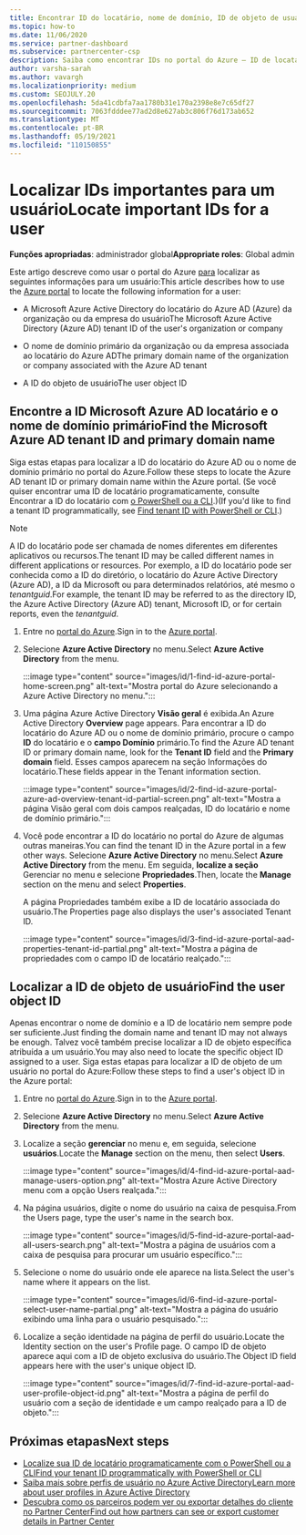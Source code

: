 ```yaml
---
title: Encontrar ID do locatário, nome de domínio, ID de objeto de usuário
ms.topic: how-to
ms.date: 11/06/2020
ms.service: partner-dashboard
ms.subservice: partnercenter-csp
description: Saiba como encontrar IDs no portal do Azure – ID de locatário do Azure AD de uma organização, nome de domínio ou ID de objeto de usuário específica. Algumas tarefas precisam dessa informação.
author: varsha-sarah
ms.author: vavargh
ms.localizationpriority: medium
ms.custom: SEOJULY.20
ms.openlocfilehash: 5da41cdbfa7aa1780b31e170a2398e8e7c65df27
ms.sourcegitcommit: 7063fdddee77ad2d8e627ab3c806f76d173ab652
ms.translationtype: MT
ms.contentlocale: pt-BR
ms.lasthandoff: 05/19/2021
ms.locfileid: "110150855"
---
```

# <a name="locate-important-ids-for-a-user"></a><span data-ttu-id="9c0be-104">Localizar IDs importantes para um usuário</span><span class="sxs-lookup"><span data-stu-id="9c0be-104">Locate important IDs for a user</span></span>

<span data-ttu-id="9c0be-105">**Funções apropriadas**: administrador global</span><span class="sxs-lookup"><span data-stu-id="9c0be-105">**Appropriate roles**: Global admin</span></span>

<span data-ttu-id="9c0be-106">Este artigo descreve como usar o portal do Azure [para](https://portal.azure.com/) localizar as seguintes informações para um usuário:</span><span class="sxs-lookup"><span data-stu-id="9c0be-106">This article describes how to use the [Azure portal](https://portal.azure.com/) to locate the following information for a user:</span></span>

- <span data-ttu-id="9c0be-107">A Microsoft Azure Active Directory do locatário do Azure AD (Azure) da organização ou da empresa do usuário</span><span class="sxs-lookup"><span data-stu-id="9c0be-107">The Microsoft Azure Active Directory (Azure AD) tenant ID of the user's organization or company</span></span>

- <span data-ttu-id="9c0be-108">O nome de domínio primário da organização ou da empresa associada ao locatário do Azure AD</span><span class="sxs-lookup"><span data-stu-id="9c0be-108">The primary domain name of the organization or company associated with the Azure AD tenant</span></span>

- <span data-ttu-id="9c0be-109">A ID do objeto de usuário</span><span class="sxs-lookup"><span data-stu-id="9c0be-109">The user object ID</span></span>

## <a name="find-the-microsoft-azure-ad-tenant-id-and-primary-domain-name"></a><span data-ttu-id="9c0be-110">Encontre a ID Microsoft Azure AD locatário e o nome de domínio primário</span><span class="sxs-lookup"><span data-stu-id="9c0be-110">Find the Microsoft Azure AD tenant ID and primary domain name</span></span>

<span data-ttu-id="9c0be-111">Siga estas etapas para localizar a ID do locatário do Azure AD ou o nome de domínio primário no portal do Azure.</span><span class="sxs-lookup"><span data-stu-id="9c0be-111">Follow these steps to locate the Azure AD tenant ID or primary domain name within the Azure portal.</span></span> <span data-ttu-id="9c0be-112">(Se você quiser encontrar uma ID de locatário programaticamente, consulte Encontrar a ID do locatário com [o PowerShell ou a CLI](/azure/active-directory/fundamentals/active-directory-how-to-find-tenant#find-tenant-id-with-powershell).)</span><span class="sxs-lookup"><span data-stu-id="9c0be-112">(If you'd like to find a tenant ID programmatically, see [Find tenant ID with PowerShell or CLI](/azure/active-directory/fundamentals/active-directory-how-to-find-tenant#find-tenant-id-with-powershell).)</span></span>

> [!NOTE]
> <span data-ttu-id="9c0be-113">A ID do locatário pode ser chamada de nomes diferentes em diferentes aplicativos ou recursos.</span><span class="sxs-lookup"><span data-stu-id="9c0be-113">The tenant ID may be called different names in different applications or resources.</span></span> <span data-ttu-id="9c0be-114">Por exemplo, a ID do locatário pode ser conhecida como a ID do diretório, o locatário do Azure Active Directory (Azure AD), a ID da Microsoft ou para determinados relatórios, até mesmo o *tenantguid*.</span><span class="sxs-lookup"><span data-stu-id="9c0be-114">For example, the tenant ID may be referred to as the directory ID, the Azure Active Directory (Azure AD) tenant, Microsoft ID, or for certain reports, even the *tenantguid*.</span></span>

1. <span data-ttu-id="9c0be-115">Entre no [portal do Azure](https://portal.azure.com/).</span><span class="sxs-lookup"><span data-stu-id="9c0be-115">Sign in to the [Azure portal](https://portal.azure.com/).</span></span>

2. <span data-ttu-id="9c0be-116">Selecione **Azure Active Directory** no menu.</span><span class="sxs-lookup"><span data-stu-id="9c0be-116">Select **Azure Active Directory** from the menu.</span></span>

   :::image type="content" source="images/id/1-find-id-azure-portal-home-screen.png" alt-text="Mostra portal do Azure selecionando a Azure Active Directory no menu.":::

3. <span data-ttu-id="9c0be-118">Uma página Azure Active Directory **Visão geral** é exibida.</span><span class="sxs-lookup"><span data-stu-id="9c0be-118">An Azure Active Directory **Overview** page appears.</span></span> <span data-ttu-id="9c0be-119">Para encontrar a ID do locatário do Azure AD ou o nome de domínio primário, procure o campo **ID** do locatário e o **campo Domínio** primário.</span><span class="sxs-lookup"><span data-stu-id="9c0be-119">To find the Azure AD tenant ID or primary domain name, look for the **Tenant ID** field and the **Primary domain** field.</span></span> <span data-ttu-id="9c0be-120">Esses campos aparecem na seção Informações do locatário.</span><span class="sxs-lookup"><span data-stu-id="9c0be-120">These fields appear in the Tenant information section.</span></span>

   :::image type="content" source="images/id/2-find-id-azure-portal-azure-ad-overview-tenant-id-partial-screen.png" alt-text="Mostra a página Visão geral com dois campos realçadas, ID do locatário e nome de domínio primário.":::

4. <span data-ttu-id="9c0be-122">Você pode encontrar a ID do locatário no portal do Azure de algumas outras maneiras.</span><span class="sxs-lookup"><span data-stu-id="9c0be-122">You can find the tenant ID in the Azure portal in a few other ways.</span></span> <span data-ttu-id="9c0be-123">Selecione **Azure Active Directory** no menu.</span><span class="sxs-lookup"><span data-stu-id="9c0be-123">Select **Azure Active Directory** from the menu.</span></span> <span data-ttu-id="9c0be-124">Em seguida, **localize a seção** Gerenciar no menu e selecione **Propriedades**.</span><span class="sxs-lookup"><span data-stu-id="9c0be-124">Then, locate the **Manage** section on the menu and select **Properties**.</span></span>

   <span data-ttu-id="9c0be-125">A página Propriedades também exibe a ID de locatário associada do usuário.</span><span class="sxs-lookup"><span data-stu-id="9c0be-125">The Properties page also displays the user's associated Tenant ID.</span></span>

   :::image type="content" source="images/id/3-find-id-azure-portal-aad-properties-tenant-id-partial.png" alt-text="Mostra a página de propriedades com o campo ID de locatário realçado.":::

## <a name="find-the-user-object-id"></a><span data-ttu-id="9c0be-127">Localizar a ID de objeto de usuário</span><span class="sxs-lookup"><span data-stu-id="9c0be-127">Find the user object ID</span></span>

<span data-ttu-id="9c0be-128">Apenas encontrar o nome de domínio e a ID de locatário nem sempre pode ser suficiente.</span><span class="sxs-lookup"><span data-stu-id="9c0be-128">Just finding the domain name and tenant ID may not always be enough.</span></span> <span data-ttu-id="9c0be-129">Talvez você também precise localizar a ID de objeto específica atribuída a um usuário.</span><span class="sxs-lookup"><span data-stu-id="9c0be-129">You may also need to locate the specific object ID assigned to a user.</span></span> <span data-ttu-id="9c0be-130">Siga estas etapas para localizar a ID de objeto de um usuário no portal do Azure:</span><span class="sxs-lookup"><span data-stu-id="9c0be-130">Follow these steps to find a user's object ID in the Azure portal:</span></span>

1. <span data-ttu-id="9c0be-131">Entre no [portal do Azure](https://portal.azure.com/).</span><span class="sxs-lookup"><span data-stu-id="9c0be-131">Sign in to the [Azure portal](https://portal.azure.com/).</span></span>

2. <span data-ttu-id="9c0be-132">Selecione **Azure Active Directory** no menu.</span><span class="sxs-lookup"><span data-stu-id="9c0be-132">Select **Azure Active Directory** from the menu.</span></span>

3. <span data-ttu-id="9c0be-133">Localize a seção **gerenciar** no menu e, em seguida, selecione **usuários**.</span><span class="sxs-lookup"><span data-stu-id="9c0be-133">Locate the **Manage** section on the menu, then select **Users**.</span></span>

      :::image type="content" source="images/id/4-find-id-azure-portal-aad-manage-users-option.png" alt-text="Mostra Azure Active Directory menu com a opção Users realçada.":::

4. <span data-ttu-id="9c0be-135">Na página usuários, digite o nome do usuário na caixa de pesquisa.</span><span class="sxs-lookup"><span data-stu-id="9c0be-135">From the Users page, type the user's name in the search box.</span></span>

      :::image type="content" source="images/id/5-find-id-azure-portal-aad-all-users-search.png" alt-text="Mostra a página de usuários com a caixa de pesquisa para procurar um usuário específico.":::

5. <span data-ttu-id="9c0be-137">Selecione o nome do usuário onde ele aparece na lista.</span><span class="sxs-lookup"><span data-stu-id="9c0be-137">Select the user's name where it appears on the list.</span></span>  

      :::image type="content" source="images/id/6-find-id-azure-portal-select-user-name-partial.png" alt-text="Mostra a página do usuário exibindo uma linha para o usuário pesquisado.":::

6. <span data-ttu-id="9c0be-139">Localize a seção identidade na página de perfil do usuário.</span><span class="sxs-lookup"><span data-stu-id="9c0be-139">Locate the Identity section on the user's Profile page.</span></span> <span data-ttu-id="9c0be-140">O campo ID de objeto aparece aqui com a ID de objeto exclusiva do usuário.</span><span class="sxs-lookup"><span data-stu-id="9c0be-140">The Object ID field appears here with the user's unique object ID.</span></span>

      :::image type="content" source="images/id/7-find-id-azure-portal-aad-user-profile-object-id.png" alt-text="Mostra a página de perfil do usuário com a seção de identidade e um campo realçado para a ID de objeto.":::

## <a name="next-steps"></a><span data-ttu-id="9c0be-142">Próximas etapas</span><span class="sxs-lookup"><span data-stu-id="9c0be-142">Next steps</span></span>

- [<span data-ttu-id="9c0be-143">Localize sua ID de locatário programaticamente com o PowerShell ou a CLI</span><span class="sxs-lookup"><span data-stu-id="9c0be-143">Find your tenant ID programmatically with PowerShell or CLI</span></span>](/azure/active-directory/fundamentals/active-directory-how-to-find-tenant)
- [<span data-ttu-id="9c0be-144">Saiba mais sobre perfis de usuário no Azure Active Directory</span><span class="sxs-lookup"><span data-stu-id="9c0be-144">Learn more about user profiles in Azure Active Directory</span></span>](/azure/active-directory/fundamentals/active-directory-users-profile-azure-portal)
- [<span data-ttu-id="9c0be-145">Descubra como os parceiros podem ver ou exportar detalhes do cliente no Partner Center</span><span class="sxs-lookup"><span data-stu-id="9c0be-145">Find out how partners can see or export customer details in Partner Center</span></span>](see-your-customer-list.md)

